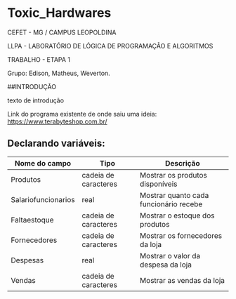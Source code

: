 #  Toxic_Hardwares

CEFET - MG /  CAMPUS LEOPOLDINA

LLPA - LABORATÓRIO DE LÓGICA DE PROGRAMAÇÃO E ALGORITMOS

TRABALHO - ETAPA 1

Grupo: Edison, Matheus, Weverton.

##INTRODUÇÃO

texto de introdução

Link do programa existente de onde saiu uma ideia:  https://www.terabyteshop.com.br/

## Declarando variáveis:

Nome do campo | Tipo | Descrição
| ------------- | ---- | ----------------- |
Produtos | cadeia de caracteres | Mostrar os produtos disponíveis
Salariofuncionarios | real | Mostrar quanto cada funcionário recebe
Faltaestoque | cadeia de caracteres | Mostrar o estoque dos produtos
Fornecedores | cadeia de caracteres | Mostrar os fornecedores da loja
Despesas | real | Mostrar o valor da despesa da loja
Vendas | cadeia de caracteres | Mostrar  as vendas da loja
